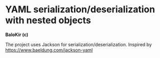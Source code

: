 # YAML serialization/deserialization with nested objects
__BaloKir (c)__

The project uses Jackson for serialization/deserialization.
Inspired by  https://www.baeldung.com/jackson-yaml

